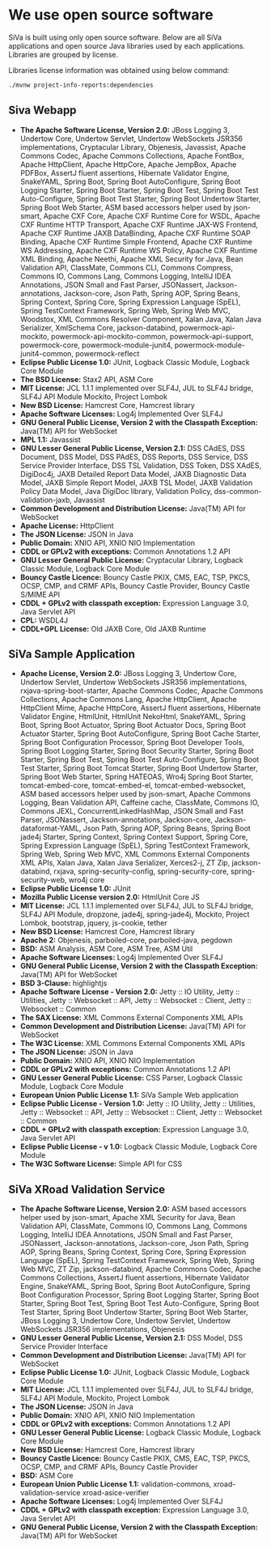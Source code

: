 # We use open source software

SiVa is built using only open source software. Below are all SiVa applications and open source
Java libraries used by each applications. Libraries are grouped by license.

Libraries license information was obtained using below command:

```bash
./mvnw project-info-reports:dependencies
```

## Siva Webapp

* **The Apache Software License, Version 2.0:** JBoss Logging 3,
  Undertow Core, Undertow Servlet, Undertow WebSockets JSR356 implementations,
  Cryptacular Library, Objenesis, Javassist, Apache Commons Codec, Apache Commons Collections,
  Apache FontBox, Apache HttpClient, Apache HttpCore, Apache JempBox, Apache PDFBox,
  AssertJ fluent assertions, Hibernate Validator Engine, SnakeYAML, Spring Boot,
  Spring Boot AutoConfigure, Spring Boot Logging Starter, Spring Boot Starter, Spring Boot Test,
  Spring Boot Test Auto-Configure, Spring Boot Test Starter, Spring Boot Undertow Starter,
  Spring Boot Web Starter, ASM based accessors helper used by json-smart,
  Apache CXF Core, Apache CXF Runtime Core for WSDL, Apache CXF Runtime HTTP Transport,
  Apache CXF Runtime JAX-WS Frontend, Apache CXF Runtime JAXB DataBinding,
  Apache CXF Runtime SOAP Binding, Apache CXF Runtime Simple Frontend,
  Apache CXF Runtime WS Addressing, Apache CXF Runtime WS Policy,
  Apache CXF Runtime XML Binding, Apache Neethi, Apache XML Security for Java,
  Bean Validation API, ClassMate, Commons CLI, Commons Compress, Commons IO,
  Commons Lang, Commons Logging, IntelliJ IDEA Annotations, JSON Small and Fast Parser,
  JSONassert, Jackson-annotations, Jackson-core, Json Path, Spring AOP, Spring Beans,
  Spring Context, Spring Core, Spring Expression Language (SpEL), Spring TestContext Framework,
  Spring Web, Spring Web MVC, Woodstox, XML Commons Resolver Component, Xalan Java,
  Xalan Java Serializer, XmlSchema Core, jackson-databind, powermock-api-mockito,
  powermock-api-mockito-common, powermock-api-support, powermock-core,
  powermock-module-junit4, powermock-module-junit4-common, powermock-reflect
* **Eclipse Public License 1.0:** JUnit, Logback Classic Module, Logback Core Module
* **The BSD License:** Stax2 API, ASM Core
* **MIT License:** JCL 1.1.1 implemented over SLF4J, JUL to SLF4J bridge, SLF4J API Module
  Mockito, Project Lombok
* **New BSD License:** Hamcrest Core, Hamcrest library
* **Apache Software Licenses:** Log4j Implemented Over SLF4J
* **GNU General Public License, Version 2 with the Classpath Exception:** Java(TM) API for WebSocket
* **MPL 1.1:** Javassist
* **GNU Lesser General Public License, Version 2.1:** DSS CAdES, DSS Document, DSS Model,
  DSS PAdES, DSS Reports, DSS Service, DSS Service Provider Interface, DSS TSL Validation,
  DSS Token, DSS XAdES, DigiDoc4j, JAXB Detailed Report Data Model, JAXB Diagnostic Data Model,
  JAXB Simple Report Model, JAXB TSL Model, JAXB Validation Policy Data Model, Java DigiDoc library,
  Validation Policy, dss-common-validation-jaxb,
  Javassist
* **Common Development and Distribution License:** Java(TM) API for WebSocket
* **Apache License:** HttpClient
* **The JSON License:** JSON in Java
* **Public Domain:** XNIO API, XNIO NIO Implementation
* **CDDL or GPLv2 with exceptions:** Common Annotations 1.2 API
* **GNU Lesser General Public License:** Cryptacular Library, Logback Classic Module,
  Logback Core Module
* **Bouncy Castle Licence:** Bouncy Castle PKIX, CMS, EAC, TSP, PKCS, OCSP,
  CMP, and CRMF APIs, Bouncy Castle Provider, Bouncy Castle S/MIME API
* **CDDL + GPLv2 with classpath exception:** Expression Language 3.0, Java Servlet API
* **CPL:** WSDL4J
* **CDDL+GPL License:** Old JAXB Core, Old JAXB Runtime

## SiVa Sample Application

* **Apache License, Version 2.0:** JBoss Logging 3, Undertow Core, Undertow Servlet,
  Undertow WebSockets JSR356 implementations, rxjava-spring-boot-starter,
  Apache Commons Codec, Apache Commons Collections,
  Apache Commons Lang, Apache HttpClient, Apache HttpClient Mime, Apache HttpCore,
  AssertJ fluent assertions, Hibernate Validator Engine, HtmlUnit, HtmlUnit NekoHtml,
  SnakeYAML, Spring Boot, Spring Boot Actuator, Spring Boot Actuator Docs,
  Spring Boot Actuator Starter, Spring Boot AutoConfigure, Spring Boot Cache Starter,
  Spring Boot Configuration Processor, Spring Boot Developer Tools, Spring Boot Logging Starter,
  Spring Boot Security Starter, Spring Boot Starter, Spring Boot Test,
  Spring Boot Test Auto-Configure, Spring Boot Test Starter, Spring Boot Tomcat Starter,
  Spring Boot Undertow Starter, Spring Boot Web Starter, Spring HATEOAS, Wro4j Spring Boot Starter,
  tomcat-embed-core, tomcat-embed-el, tomcat-embed-websocket,
  ASM based accessors helper used by json-smart,
  Apache Commons Logging, Bean Validation API, Caffeine cache, ClassMate, Commons IO,
  Commons JEXL, ConcurrentLinkedHashMap, JSON Small and Fast Parser, JSONassert,
  Jackson-annotations, Jackson-core, Jackson-dataformat-YAML, Json Path, Spring AOP,
  Spring Beans, Spring Boot jade4j Starter, Spring Context, Spring Context Support,
  Spring Core, Spring Expression Language (SpEL), Spring TestContext Framework, Spring Web,
  Spring Web MVC, XML Commons External Components XML APIs, Xalan Java, Xalan Java Serializer,
  Xerces2-j, ZT Zip, jackson-databind, rxjava, spring-security-config, spring-security-core,
  spring-security-web, wro4j core
* **Eclipse Public License 1.0:** JUnit
* **Mozilla Public License version 2.0:** HtmlUnit Core JS
* **MIT License:** JCL 1.1.1 implemented over SLF4J, JUL to SLF4J bridge, SLF4J API Module,
  dropzone, jade4j, spring-jade4j, Mockito, Project Lombok,
  bootstrap, jquery, js-cookie, tether
* **New BSD License:** Hamcrest Core, Hamcrest library
* **Apache 2:** Objenesis, parboiled-core, parboiled-java, pegdown
* **BSD:** ASM Analysis, ASM Core, ASM Tree, ASM Util
* **Apache Software Licenses:** Log4j Implemented Over SLF4J
* **GNU General Public License, Version 2 with the Classpath Exception:** Java(TM) API for WebSocket
* **BSD 3-Clause:** highlightjs
* **Apache Software License - Version 2.0:** Jetty :: IO Utility, Jetty :: Utilities,
  Jetty :: Websocket :: API, Jetty :: Websocket :: Client, Jetty :: Websocket :: Common
* **The SAX License:** XML Commons External Components XML APIs
* **Common Development and Distribution License:** Java(TM) API for WebSocket
* **The W3C License:** XML Commons External Components XML APIs
* **The JSON License:** JSON in Java
* **Public Domain:** XNIO API, XNIO NIO Implementation
* **CDDL or GPLv2 with exceptions:** Common Annotations 1.2 API
* **GNU Lesser General Public License:** CSS Parser, Logback Classic Module, Logback Core Module
* **European Union Public License 1.1:** SiVa Sample Web application
* **Eclipse Public License - Version 1.0:** Jetty :: IO Utility, Jetty :: Utilities,
  Jetty :: Websocket :: API, Jetty :: Websocket :: Client, Jetty :: Websocket :: Common
* **CDDL + GPLv2 with classpath exception:** Expression Language 3.0, Java Servlet API
* **Eclipse Public License - v 1.0:** Logback Classic Module, Logback Core Module
* **The W3C Software License:** Simple API for CSS

## SiVa XRoad Validation Service

* **The Apache Software License, Version 2.0:** ASM based accessors helper used by json-smart,
  Apache XML Security for Java, Bean Validation API, ClassMate, Commons IO, Commons Lang,
  Commons Logging, IntelliJ IDEA Annotations, JSON Small and Fast Parser, JSONassert,
  Jackson-annotations, Jackson-core, Json Path, Spring AOP, Spring Beans, Spring Context,
  Spring Core, Spring Expression Language (SpEL), Spring TestContext Framework, Spring Web,
  Spring Web MVC, ZT Zip, jackson-databind,
  Apache Commons Codec, Apache Commons Collections,
  AssertJ fluent assertions, Hibernate Validator Engine, SnakeYAML, Spring Boot,
  Spring Boot AutoConfigure, Spring Boot Configuration Processor, Spring Boot Logging Starter,
  Spring Boot Starter, Spring Boot Test, Spring Boot Test Auto-Configure, Spring Boot Test Starter,
  Spring Boot Undertow Starter, Spring Boot Web Starter, JBoss Logging 3, Undertow Core,
  Undertow Servlet, Undertow WebSockets JSR356 implementations, Objenesis
* **GNU Lesser General Public License, Version 2.1:** DSS Model, DSS Service Provider Interface
* **Common Development and Distribution License:** Java(TM) API for WebSocket
* **Eclipse Public License 1.0:** JUnit, Logback Classic Module, Logback Core Module
* **MIT License:** JCL 1.1.1 implemented over SLF4J, JUL to SLF4J bridge, SLF4J API Module,
  Mockito, Project Lombok
* **The JSON License:** JSON in Java
* **Public Domain:** XNIO API, XNIO NIO Implementation
* **CDDL or GPLv2 with exceptions:** Common Annotations 1.2 API
* **GNU Lesser General Public License:** Logback Classic Module, Logback Core Module
* **New BSD License:** Hamcrest Core, Hamcrest library
* **Bouncy Castle Licence:** Bouncy Castle PKIX, CMS, EAC, TSP, PKCS, OCSP,
  CMP, and CRMF APIs, Bouncy Castle Provider
* **BSD:** ASM Core
* **European Union Public License 1.1:** validation-commons, xroad-validation-service
  xroad-asice-verifier
* **Apache Software Licenses:** Log4j Implemented Over SLF4J
* **CDDL + GPLv2 with classpath exception:** Expression Language 3.0, Java Servlet API
* **GNU General Public License, Version 2 with the Classpath Exception:** Java(TM) API for WebSocket
